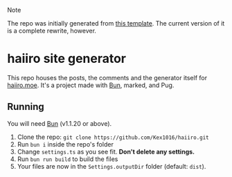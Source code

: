> [!NOTE]  
> The repo was initially generated from [this template](https://github.com/CaiJimmy/hugo-theme-stack-starter).
> The current version of it is a complete rewrite, however.

# haiiro site generator

This repo houses the posts, the comments and the generator itself
for [haiiro.moe](https://haiiro.moe). It's a project made with
[Bun](https://bun.sh), marked, and Pug.

## Running

You will need [Bun](https://bun.sh) (v1.1.20 or above).

1. Clone the repo: `git clone https://github.com/Kex1016/haiiro.git`
2. Run `bun i` inside the repo's folder
3. Change `settings.ts` as you see fit. **Don't delete any settings.**
4. Run `bun run build` to build the files
5. Your files are now in the `Settings.outputDir` folder (default: `dist`).
